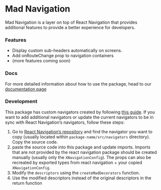 # Mad Navigation

Mad Navigation is a layer on top of React Navigation that provides additional features to provide a
better experience for developers.

### Features

-   Display custom sub-headers automatically on screens.
-   Add onRouteChange prop to navigation containers
-   (more features coming soon)

### Docs

For more detailed information about how to use the package, head to our
[documentation page](equinor.github.io/mad/docs/mad-navigation/introduction)

### Development

This package has custom navigators created by following
[this guide](https://reactnavigation.org/docs/custom-navigators). If you want to add additional
navigators or update the current navigators to be in sync with React Navigation’s navigators, follow
these steps:

1. Go to
   [React Navigation’s repository](https://github.com/react-navigation/react-navigation/tree/main/packages)
   and find the navigator you want to copy (usually located within `package-name/src/navigators`
   directory). Copy the source code.
2. paste the source code into this package and update imports. Imports that are not provided by the
   react navigation package should be created manually (usually only the `XNavigationConfig`). The
   props can also be recreated by exported types from react navigation + your copied
   `XNavigationConfig`.
3. Modify the `descriptors` using the `createMadDecorators` function.
4. Use the modified descriptors instead of the original descriptors in the return function
